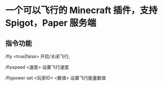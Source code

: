 # 一个可以飞行的 Minecraft 插件，支持 Spigot，Paper 服务端
## 指令功能
/fly <true|false> 开启/关闭飞行,

/flyspeed <速度> 设置飞行速度

/flypower set <玩家ID> <数值> 设置飞行能量数值
